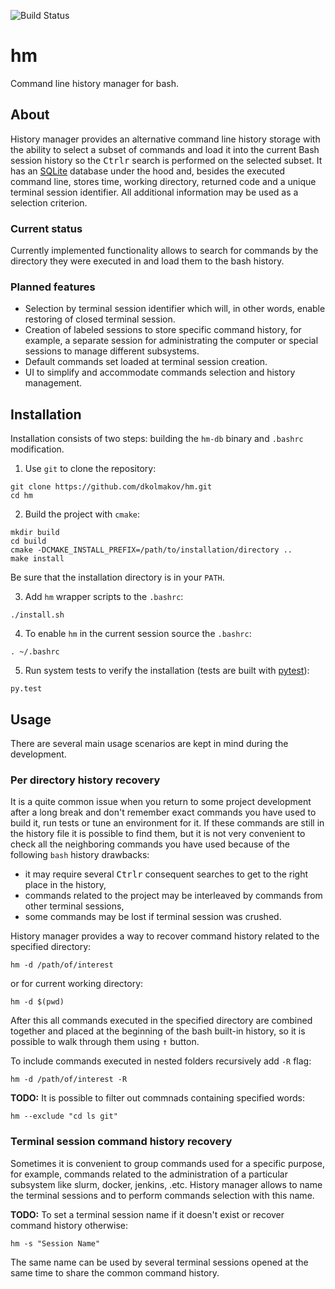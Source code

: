 ![Build Status](https://travis-ci.com/dkolmakov/hm.svg?branch=master)

# hm
Command line history manager for bash. 

## About
History manager provides an alternative command line history storage with the ability to select a subset of commands and load it into the current Bash session history so the <kbd>Ctrl</kbd><kbd>r</kbd> search is performed on the selected subset. It has an [SQLite](https://www.sqlite.org) database under the hood and, besides the executed command line, stores time, working directory, returned code and a unique terminal session identifier. All additional information may be used as a selection criterion.

### Current status

Currently implemented functionality allows to search for commands by the directory they were executed in and load them to the bash history.

### Planned features

- Selection by terminal session identifier which will, in other words, enable restoring of closed terminal session.
- Creation of labeled sessions to store specific command history, for example, a separate session for administrating the computer or special sessions to manage different subsystems.
- Default commands set loaded at terminal session creation.
- UI to simplify and accommodate commands selection and history management. 

## Installation

Installation consists of two steps: building the `hm-db` binary and `.bashrc` modification.

1. Use `git` to clone the repository:

```Shell
git clone https://github.com/dkolmakov/hm.git
cd hm
```

2. Build the project with `cmake`:

```Shell
mkdir build
cd build
cmake -DCMAKE_INSTALL_PREFIX=/path/to/installation/directory ..
make install
```

Be sure that the installation directory is in your `PATH`.

3. Add `hm` wrapper scripts to the `.bashrc`:

```Shell
./install.sh
```

4. To enable `hm` in the current session source the `.bashrc`:

```Shell
. ~/.bashrc
```

5. Run system tests to verify the installation (tests are built with [pytest](https://docs.pytest.org)):

```Shell
py.test
```

## Usage

There are several main usage scenarios are kept in mind during the development.

### Per directory history recovery

It is a quite common issue when you return to some project development after a long break and don't remember exact commands you have used to build it, run tests or tune an environment for it. If these commands are still in the history file it is possible to find them, but it is not very convenient to check all the neighboring commands you have used because of the following `bash` history drawbacks: 
- it may require several <kbd>Ctrl</kbd><kbd>r</kbd> consequent searches to get to the right place in the history,
- commands related to the project may be interleaved by commands from other terminal sessions,
- some commands may be lost if terminal session was crushed.

History manager provides a way to recover command history related to the specified directory:

```Shell
hm -d /path/of/interest
```
or for current working directory:

```Shell
hm -d $(pwd)
```
After this all commands executed in the specified directory are combined together and placed at the beginning of the bash built-in history, so it is possible to walk through them using <kbd>&#8593;</kbd> button.

To include commands executed in nested folders recursively add `-R` flag: 
```Shell
hm -d /path/of/interest -R
```

**TODO:** It is possible to filter out commnads containing specified words:
```Shell
hm --exclude "cd ls git"
```

### Terminal session command history recovery

Sometimes it is convenient to group commands used for a specific purpose, for example, commands related to the administration of a particular subsystem like slurm, docker, jenkins, .etc. History manager allows to name the terminal sessions and to perform commands selection with this name.

**TODO:** To set a terminal session name if it doesn't exist or recover command history otherwise:
```Shell
hm -s "Session Name"
```
The same name can be used by several terminal sessions opened at the same time to share the common command history.
